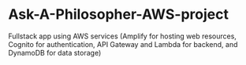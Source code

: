 # Ask-A-Philosopher-AWS-project
Fullstack app using AWS services (Amplify for hosting web resources, Cognito for authentication, API Gateway and Lambda for backend, and DynamoDB for data storage)
